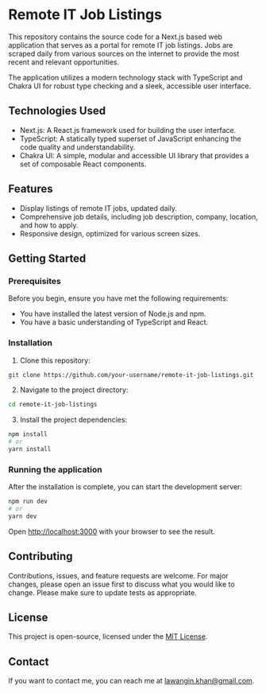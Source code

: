 # Remote IT Job Listings

This repository contains the source code for a Next.js based web application that serves as a portal for remote IT job listings. Jobs are scraped daily from various sources on the internet to provide the most recent and relevant opportunities.

The application utilizes a modern technology stack with TypeScript and Chakra UI for robust type checking and a sleek, accessible user interface.

## Technologies Used

- Next.js: A React.js framework used for building the user interface.
- TypeScript: A statically typed superset of JavaScript enhancing the code quality and understandability.
- Chakra UI: A simple, modular and accessible UI library that provides a set of composable React components.

## Features

- Display listings of remote IT jobs, updated daily.
- Comprehensive job details, including job description, company, location, and how to apply.
- Responsive design, optimized for various screen sizes.

## Getting Started

### Prerequisites

Before you begin, ensure you have met the following requirements:

- You have installed the latest version of Node.js and npm.
- You have a basic understanding of TypeScript and React.

### Installation

1. Clone this repository:

```bash
git clone https://github.com/your-username/remote-it-job-listings.git
```

2. Navigate to the project directory:

```bash
cd remote-it-job-listings
```

3. Install the project dependencies:

```bash
npm install
# or
yarn install
```

### Running the application

After the installation is complete, you can start the development server:

```bash
npm run dev
# or
yarn dev
```

Open [http://localhost:3000](http://localhost:3000) with your browser to see the result.

## Contributing

Contributions, issues, and feature requests are welcome. For major changes, please open an issue first to discuss what you would like to change. Please make sure to update tests as appropriate.

## License

This project is open-source, licensed under the [MIT License](LICENSE).

## Contact

If you want to contact me, you can reach me at lawangin.khan@gmail.com.
